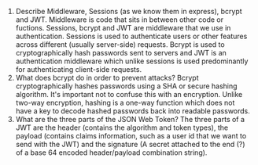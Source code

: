 <!-- Answers to the Short Answer Essay Questions go here -->

1.  Describe Middleware, Sessions (as we know them in express), bcrypt and JWT.
Middleware is code that sits in between other code or fuctions. Sessions, bcrypt
and JWT are middleware that we use in authentication. Sessions is used to authenticate
users or other features across different (usually server-side) requests. Bcrypt is
used to cryptographically hash passwords sent to servers and JWT is an authentication
middleware which unlike sessions is used predominantly for authenticating client-side
requests.
2.  What does bcrypt do in order to prevent attacks?
Bcrypt cryptographically hashes passwords using a SHA or secure hashing algorithm.
It's important not to confuse this with an encryption. Unlike two-way encryption,
hashing is a one-way function which does not have a key to decode hashed passwords
back into readable passwords.
3.  What are the three parts of the JSON Web Token?
The three parts of a JWT are the header (contains the algorithm and token types),
the payload (contains claims information, such as a user id that we want to send
with the JWT) and the signature (A secret attached to the end (?) of a
base 64 encoded header/payload combination string).
